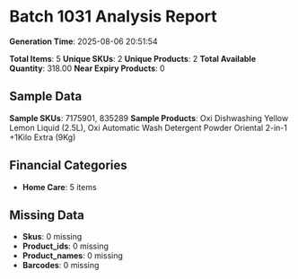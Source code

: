 # Batch 1031 Analysis Report

**Generation Time**: 2025-08-06 20:51:54

**Total Items**: 5
**Unique SKUs**: 2
**Unique Products**: 2
**Total Available Quantity**: 318.00
**Near Expiry Products**: 0

## Sample Data
**Sample SKUs**: 7175901, 835289
**Sample Products**: Oxi Dishwashing Yellow Lemon Liquid (2.5L), Oxi Automatic Wash Detergent Powder Oriental 2-in-1 +1Kilo Extra (9Kg) 

## Financial Categories
- **Home Care**: 5 items

## Missing Data
- **Skus**: 0 missing
- **Product_ids**: 0 missing
- **Product_names**: 0 missing
- **Barcodes**: 0 missing
